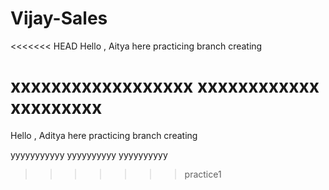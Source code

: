 # Vijay-Sales

<<<<<<< HEAD
Hello , Aitya here
practicing branch creating


xxxxxxxxxxxxxxxxxx
xxxxxxxxxxxx
xxxxxxxxx
=======
Hello , Aditya here
practicing branch creating

yyyyyyyyyyy
yyyyyyyyyy
yyyyyyyyyy
>>>>>>> practice1
